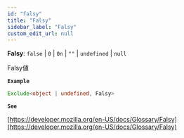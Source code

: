 ```yaml
---
id: "falsy"
title: "Falsy"
sidebar_label: "Falsy"
custom_edit_url: null
---
```


**Falsy**: ``false`` \| ``0`` \| `0n` \| ``""`` \| `undefined` \| ``null``

Falsy値

**`Example`**

```ts
Exclude<object | undefined, Falsy>
```

**`See`**

[https://developer.mozilla.org/en-US/docs/Glossary/Falsy](https://developer.mozilla.org/en-US/docs/Glossary/Falsy)
